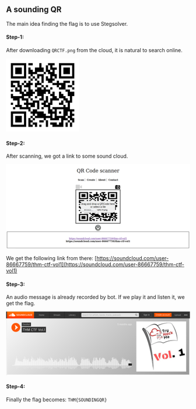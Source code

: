## A sounding QR
The main idea finding the flag is to use Stegsolver.

#### Step-1:
After downloading `QRCTF.png` from the cloud, it is natural to search online.

<img src="QRCTF.png">

#### Step-2:

After scanning, we got a link to some sound cloud.

<img src="Scan.png">

We get the following link from there:
[https://soundcloud.com/user-86667759/thm-ctf-vol1](https://soundcloud.com/user-86667759/thm-ctf-vol1)

#### Step-3:

An audio message is already recorded by bot. If we play it and listen it, we get the flag.

<img src="Flag.png">

#### Step-4:
Finally the flag becomes:
`THM{SOUNDINGQR}`